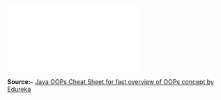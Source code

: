 ![](assets/CheatSheet-JAVA-OOP.pdf)

<strong>Source:-</strong>  [Java OOPs Cheat Sheet for fast overview of OOPs concept by Edureka](https://www.edureka.co/blog/cheatsheets/java-oop-cheat-sheet/)
